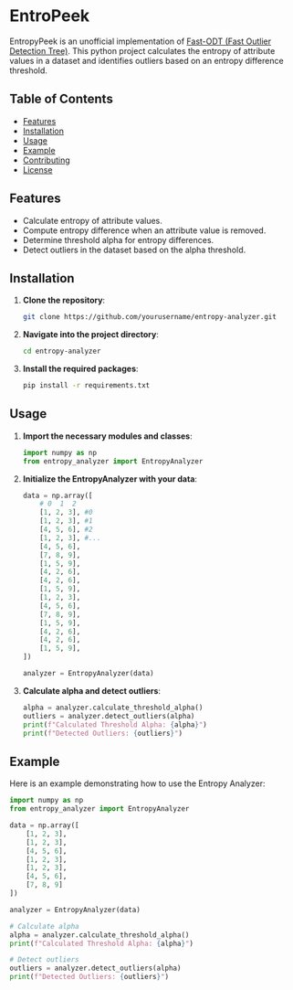 # EntroPeek
EntropyPeek is an unofficial implementation of [Fast-ODT (Fast Outlier Detection Tree)](https://ieeexplore.ieee.org/document/9189844). This python project calculates the entropy of attribute values in a dataset and identifies outliers based on an entropy difference threshold.

## Table of Contents
- [Features](#features)
- [Installation](#installation)
- [Usage](#usage)
- [Example](#example)
- [Contributing](#contributing)
- [License](#license)

## Features
- Calculate entropy of attribute values.
- Compute entropy difference when an attribute value is removed.
- Determine threshold alpha for entropy differences.
- Detect outliers in the dataset based on the alpha threshold.

## Installation

1. **Clone the repository**:
    ```bash
    git clone https://github.com/yourusername/entropy-analyzer.git
    ```
2. **Navigate into the project directory**:
    ```bash
    cd entropy-analyzer
    ```
3. **Install the required packages**:
    ```bash
    pip install -r requirements.txt
    ```

## Usage

1. **Import the necessary modules and classes**:
    ```python
    import numpy as np
    from entropy_analyzer import EntropyAnalyzer
    ```

2. **Initialize the EntropyAnalyzer with your data**:
    ```python
    data = np.array([
        # 0  1  2
        [1, 2, 3], #0
        [1, 2, 3], #1
        [4, 5, 6], #2
        [1, 2, 3], #...
        [4, 5, 6],
        [7, 8, 9],
        [1, 5, 9],
        [4, 2, 6],
        [4, 2, 6],
        [1, 5, 9],
        [1, 2, 3],
        [4, 5, 6],
        [7, 8, 9],
        [1, 5, 9],
        [4, 2, 6],
        [4, 2, 6],
        [1, 5, 9],
    ])

    analyzer = EntropyAnalyzer(data)
    ```

3. **Calculate alpha and detect outliers**:
    ```python
    alpha = analyzer.calculate_threshold_alpha()
    outliers = analyzer.detect_outliers(alpha)
    print(f"Calculated Threshold Alpha: {alpha}")
    print(f"Detected Outliers: {outliers}")
    ```

## Example

Here is an example demonstrating how to use the Entropy Analyzer:

```python
import numpy as np
from entropy_analyzer import EntropyAnalyzer

data = np.array([
    [1, 2, 3],
    [1, 2, 3],
    [4, 5, 6],
    [1, 2, 3],
    [1, 2, 3],
    [4, 5, 6],
    [7, 8, 9]
])

analyzer = EntropyAnalyzer(data)

# Calculate alpha
alpha = analyzer.calculate_threshold_alpha()
print(f"Calculated Threshold Alpha: {alpha}")

# Detect outliers
outliers = analyzer.detect_outliers(alpha)
print(f"Detected Outliers: {outliers}")
